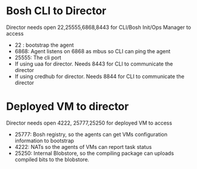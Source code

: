 # Bosh CLI to Director

Director needs open 22,25555,6868,8443 for CLI/Bosh Init/Ops Manager to access

* 22 : bootstrap the agent
* 6868: Agent listens on 6868 as mbus so CLI can ping the agent
* 25555: The cli port
* If using uaa for director. Needs 8443 for CLI to communicate the director
* If using credhub for director. Needs 8844 for CLI to communicate the director

# Deployed VM to director
Director needs open 4222, 25777,25250 for deployed VM to access

* 25777: Bosh registry, so the agents can get VMs configuration information to bootstrap
* 4222: NATs so the agents of VMs can report task status
* 25250: Internal Blobstore, so the compiling package can uploads compiled bits to the blobstore.

